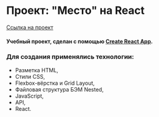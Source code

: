 # Проект: "Место" на React

[Ссылка на проект](https://elena-13-09.github.io/mesto-react/)

#### Учебный проект, сделан с помощью [Create React App](https://github.com/facebook/create-react-app).

### Для создания применялись технологии:
+ Разметка HTML,
+ Стили CSS,
+ Flexbox-вёрстка и Grid Layout,
+ Файловая структура БЭМ Nested,
+ JavaScript,
+ API,
+ React.
